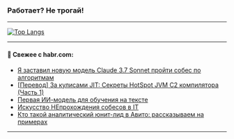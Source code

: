 ### Работает? Не трогай!

---
<!--
#### 🛠️ Technical stack:

![Java](https://img.shields.io/badge/Java-informational?logo=Oracle&style=flat&logoColor=white&color=FF4500)
![Kotlin](https://img.shields.io/badge/Kotlin-informational?logo=Kotlin&style=flat&logoColor=white&color=774D97)
![TS](https://img.shields.io/badge/TypeScript-informational?logo=typeScript&style=flat&logoColor=black&color=017acc)
![Python](https://img.shields.io/badge/Python-informational?logo=Python&style=flat&logoColor=black&color=ffdd54) <br>
![Spring](https://img.shields.io/badge/Spring-informational?logo=Spring&style=flat&logoColor=white&color=6DB33F) 
![SpringBoot](https://img.shields.io/badge/SpringBoot-informational?logo=SpringBoot&style=flat&logoColor=white&color=6DB33F)
![Nest](https://img.shields.io/badge/NestJS-informational?logo=NestJS&style=flat&logoColor=white&color=E0234E) 
![NodeJS](https://img.shields.io/badge/NodeJS-informational?logo=node.js&style=flat&logoColor=white&color=70A760)<br>
![PostgreSQL](https://img.shields.io/badge/PostgreSQL-informational?logo=PostgreSQL&style=flat&logoColor=white&color=DAA520)
![MongoDB](https://img.shields.io/badge/MongoDB-informational?logo=MongoDB&style=flat&logoColor=white&color=870000)
![Apache](https://img.shields.io/badge/Apache-informational?logo=apache&style=flat&logoColor=white&color=f74e28)

___ 
-->

<!--- #### 🛠️ : --->

[![Top Langs](https://github-readme-stats-82jvfl3w3-advtsettinggmailcoms-projects.vercel.app/api/top-langs/?username=zloylis&langs_count=10&hide_title=true&title_color=e6edf3&size_weight=0.5&count_weight=0.5&layout=compact&hide_progress=true&hide_border=true&theme=dracula)](https://github.com/zloylis)

<!---


####  :octocat:&nbsp;&nbsp; Статистика:

![GitHub stats](https://github-readme-stats-u2qms2cxw-advtsettinggmailcoms-projects.vercel.app/api?username=zloylis&show_icons=true&hide_border=true&theme=dracula&title_color=e6edf3&include_all_commits=true&count_private=true&hide_rank=false&hide_title=true&rank_icon=github)
-->
---

#### 💬 Свежее с habr.com:

<!-- BLOG-POST-LIST:START -->
- [Я заставил новую модель Claude 3.7 Sonnet пройти собес по алгоритмам](https://habr.com/ru/articles/886130/?utm_source=habrahabr&utm_medium=rss&utm_campaign=886130)
- [[Перевод] За кулисами JIT: Секреты HotSpot JVM C2 компилятора &lpar;Часть 1&rpar;](https://habr.com/ru/companies/spring_aio/articles/886142/?utm_source=habrahabr&utm_medium=rss&utm_campaign=886142)
- [Первая ИИ-модель для обучения на тексте](https://habr.com/ru/companies/otus/articles/885390/?utm_source=habrahabr&utm_medium=rss&utm_campaign=885390)
- [Искусство НЕпрохождения собесов в IT](https://habr.com/ru/articles/886124/?utm_source=habrahabr&utm_medium=rss&utm_campaign=886124)
- [Кто такой аналитический юнит-лид в Авито: рассказываем на примерах](https://habr.com/ru/companies/avito/articles/885968/?utm_source=habrahabr&utm_medium=rss&utm_campaign=885968)
<!-- BLOG-POST-LIST:END -->

---
